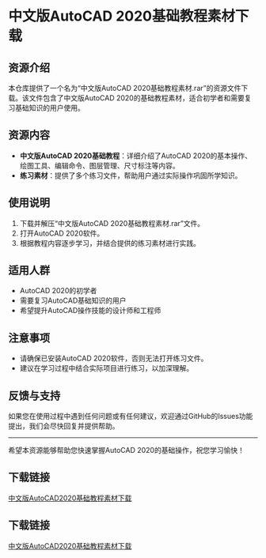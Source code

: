 # 中文版AutoCAD 2020基础教程素材下载

## 资源介绍

本仓库提供了一个名为“中文版AutoCAD 2020基础教程素材.rar”的资源文件下载。该文件包含了中文版AutoCAD 2020的基础教程素材，适合初学者和需要复习基础知识的用户使用。

## 资源内容

- **中文版AutoCAD 2020基础教程**：详细介绍了AutoCAD 2020的基本操作、绘图工具、编辑命令、图层管理、尺寸标注等内容。
- **练习素材**：提供了多个练习文件，帮助用户通过实际操作巩固所学知识。

## 使用说明

1. 下载并解压“中文版AutoCAD 2020基础教程素材.rar”文件。
2. 打开AutoCAD 2020软件。
3. 根据教程内容逐步学习，并结合提供的练习素材进行实践。

## 适用人群

- AutoCAD 2020的初学者
- 需要复习AutoCAD基础知识的用户
- 希望提升AutoCAD操作技能的设计师和工程师

## 注意事项

- 请确保已安装AutoCAD 2020软件，否则无法打开练习文件。
- 建议在学习过程中结合实际项目进行练习，以加深理解。

## 反馈与支持

如果您在使用过程中遇到任何问题或有任何建议，欢迎通过GitHub的Issues功能提出，我们会尽快回复并提供帮助。

---

希望本资源能够帮助您快速掌握AutoCAD 2020的基础操作，祝您学习愉快！

## 下载链接

[中文版AutoCAD2020基础教程素材下载](https://pan.quark.cn/s/d2ddbc55641c)

## 下载链接

[中文版AutoCAD2020基础教程素材下载](https://pan.quark.cn/s/2e2a9cb78d6e)